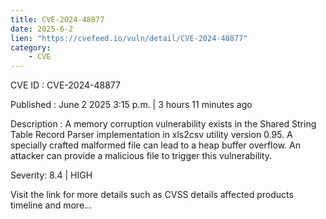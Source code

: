 ```yaml
---
title: CVE-2024-48877
date: 2025-6-2
lien: "https://cvefeed.io/vuln/detail/CVE-2024-48877"
category:
    - CVE
---
```


CVE ID : CVE-2024-48877

Published :  June 2
2025
3:15 p.m. | 3 hours
11 minutes ago

Description : A memory corruption vulnerability exists in the Shared String Table Record Parser implementation in xls2csv utility version 0.95. A specially crafted malformed file can lead to a heap buffer overflow. An attacker can provide a malicious file to trigger this vulnerability.

Severity: 8.4 | HIGH

Visit the link for more details
such as CVSS details
affected products
timeline
and more...
